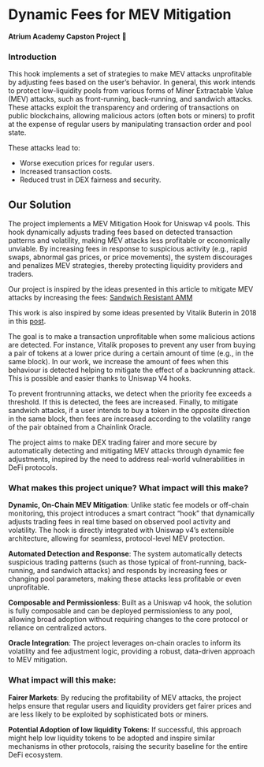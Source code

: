 # Dynamic Fees for MEV Mitigation

**Atrium Academy Capston Project** 🦄

### Introduction

This hook implements a set of strategies to make MEV attacks unprofitable by adjusting fees based on the user’s behavior. In general, this work intends to protect low-liquidity pools from various forms of Miner Extractable Value (MEV) attacks, such as front-running, back-running, and sandwich attacks. These attacks exploit the transparency and ordering of transactions on public blockchains, allowing malicious actors (often bots or miners) to profit at the expense of regular users by manipulating transaction order and pool state.

These attacks lead to:
- Worse execution prices for regular users.
- Increased transaction costs.
- Reduced trust in DEX fairness and security.

## Our Solution
The project implements a MEV Mitigation Hook for Uniswap v4 pools. This hook dynamically adjusts trading fees based on detected transaction patterns and volatility, making MEV attacks less profitable or economically unviable. By increasing fees in response to suspicious activity (e.g., rapid swaps, abnormal gas prices, or price movements), the system discourages and penalizes MEV strategies, thereby protecting liquidity providers and traders.

Our project is inspired by the ideas presented in this article to mitigate MEV attacks by increasing the fees: 
[Sandwich Resistant AMM](https://www.umbraresearch.xyz/writings/sandwich-resistant-amm)


This work is also inspired by some ideas presented by Vitalik Buterin in 2018 in this [post](https://ethresear.ch/t/improving-front-running-resistance-of-x-y-k-market-makers/1281).

The goal is to make a transaction unprofitable when some malicious actions are detected. For instance, Vitalik proposes to prevent any user from buying a pair of tokens at a lower price during a certain amount of time (e.g., in the same block). In our work, we increase the amount of fees when this behaviour is detected helping to mitigate the effect of a backrunning attack. This is possible and easier thanks to Uniswap V4 hooks. 

To prevent frontrunning attacks, we detect when the priority fee exceeds a threshold. If this is detected, the fees are increased. Finally, to mitigate sandwich attacks, if a user intends to buy a token in the opposite direction in the same block, then fees are increased according to the volatility range of the pair obtained from a Chainlink Oracle. 

The project aims to make DEX trading fairer and more secure by automatically detecting and mitigating MEV attacks through dynamic fee adjustments, inspired by the need to address real-world vulnerabilities in DeFi protocols.


### What makes this project unique? What impact will this make?

**Dynamic, On-Chain MEV Mitigation**:
Unlike static fee models or off-chain monitoring, this project introduces a smart contract “hook” that dynamically adjusts trading fees in real time based on observed pool activity and volatility. The hook is directly integrated with Uniswap v4’s extensible architecture, allowing for seamless, protocol-level MEV protection.

**Automated Detection and Response**:
The system automatically detects suspicious trading patterns (such as those typical of front-running, back-running, and sandwich attacks) and responds by increasing fees or changing pool parameters, making these attacks less profitable or even unprofitable.

**Composable and Permissionless**:
 Built as a Uniswap v4 hook, the solution is fully composable and can be deployed permissionless to any pool, allowing broad adoption without requiring changes to the core protocol or reliance on centralized actors.

**Oracle Integration**:
The project leverages on-chain oracles to inform its volatility and fee adjustment logic, providing a robust, data-driven approach to MEV mitigation.

### What impact will this make:

**Fairer Markets**:
By reducing the profitability of MEV attacks, the project helps ensure that regular users and liquidity providers get fairer prices and are less likely to be exploited by sophisticated bots or miners.

**Potential Adoption of low liquidity Tokens**:
If successful, this approach might help low liquidity tokens to be adopted and inspire similar mechanisms in other protocols, raising the security baseline for the entire DeFi ecosystem.
